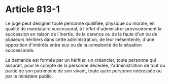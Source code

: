 # Article 813-1

Le juge peut désigner toute personne qualifiée, physique ou morale, en qualité de mandataire successoral, à l'effet d'administrer provisoirement la succession en raison de l'inertie, de la carence ou de la faute d'un ou de plusieurs héritiers dans cette administration, de leur mésentente, d'une opposition d'intérêts entre eux ou de la complexité de la situation successorale.

La demande est formée par un héritier, un créancier, toute personne qui assurait, pour le compte de la personne décédée, l'administration de tout ou partie de son patrimoine de son vivant, toute autre personne intéressée ou par le ministère public.

